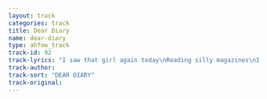 ```yaml
---
layout: track
categories: track
title: Dear Diary
name: dear-diary
type: ahfow_track
track-id: 92
track-lyrics: "I saw that girl again today\nReading silly magazines\nI saw that girl again today\nSinging songs of bubblegum\nI had my eyes peeled wide\nUp and down the dirty side\nI had my eyes peeled wide\nI think about her all the time\nAnd then you blew my mind\nAlways on my mind\nYou made an educated guess\nYou are an educated girl\nIt was a palace on wheels\nAnd I was just a drunken fool\nI had my eyes peeled wide\nUp and down the dirty side\nI got a head just like a beehive\nI think about her all the time\nWhy must you be\nA mystery to me?"
track-author: 
track-sort: "DEAR DIARY"
track-original: 
---
```

